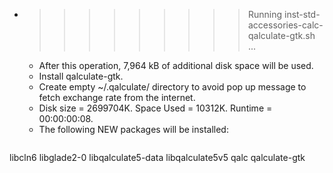 * >>>>>>>>> Running inst-std-accessories-calc-qalculate-gtk.sh ...
  * After this operation, 7,964 kB of additional disk space will be used.
  * Install qalculate-gtk.
  * Create empty ~/.qalculate/ directory to avoid pop up message to fetch exchange rate from the internet.
  * Disk size = 2699704K. Space Used = 10312K. Runtime = 00:00:00:08.
  * The following NEW packages will be installed:
  ```bash
libcln6 libglade2-0 libqalculate5-data libqalculate5v5 qalc
qalculate-gtk
  ```
